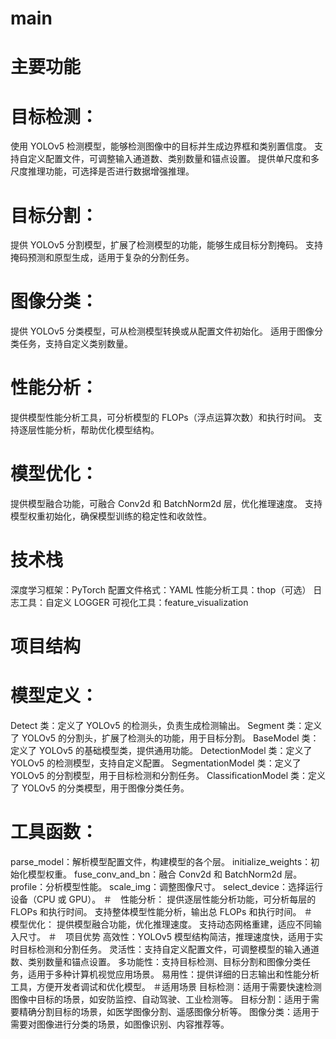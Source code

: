 # main
# 主要功能
# 目标检测：
使用 YOLOv5 检测模型，能够检测图像中的目标并生成边界框和类别置信度。
支持自定义配置文件，可调整输入通道数、类别数量和锚点设置。
提供单尺度和多尺度推理功能，可选择是否进行数据增强推理。
# 目标分割：
提供 YOLOv5 分割模型，扩展了检测模型的功能，能够生成目标分割掩码。
支持掩码预测和原型生成，适用于复杂的分割任务。
# 图像分类：
提供 YOLOv5 分类模型，可从检测模型转换或从配置文件初始化。
适用于图像分类任务，支持自定义类别数量。
# 性能分析：
提供模型性能分析工具，可分析模型的 FLOPs（浮点运算次数）和执行时间。
支持逐层性能分析，帮助优化模型结构。
# 模型优化：
提供模型融合功能，可融合 Conv2d 和 BatchNorm2d 层，优化推理速度。
支持模型权重初始化，确保模型训练的稳定性和收敛性。
# 技术栈
深度学习框架：PyTorch
配置文件格式：YAML
性能分析工具：thop（可选）
日志工具：自定义 LOGGER
可视化工具：feature_visualization
# 项目结构
# 模型定义：
Detect 类：定义了 YOLOv5 的检测头，负责生成检测输出。
Segment 类：定义了 YOLOv5 的分割头，扩展了检测头的功能，用于目标分割。
BaseModel 类：定义了 YOLOv5 的基础模型类，提供通用功能。
DetectionModel 类：定义了 YOLOv5 的检测模型，支持自定义配置。
SegmentationModel 类：定义了 YOLOv5 的分割模型，用于目标检测和分割任务。
ClassificationModel 类：定义了 YOLOv5 的分类模型，用于图像分类任务。
# 工具函数：
parse_model：解析模型配置文件，构建模型的各个层。
initialize_weights：初始化模型权重。
fuse_conv_and_bn：融合 Conv2d 和 BatchNorm2d 层。
profile：分析模型性能。
scale_img：调整图像尺寸。
select_device：选择运行设备（CPU 或 GPU）。
＃　性能分析：
提供逐层性能分析功能，可分析每层的 FLOPs 和执行时间。
支持整体模型性能分析，输出总 FLOPs 和执行时间。
＃　模型优化：
提供模型融合功能，优化推理速度。
支持动态网格重建，适应不同输入尺寸。
＃　项目优势
高效性：YOLOv5 模型结构简洁，推理速度快，适用于实时目标检测和分割任务。
灵活性：支持自定义配置文件，可调整模型的输入通道数、类别数量和锚点设置。
多功能性：支持目标检测、目标分割和图像分类任务，适用于多种计算机视觉应用场景。
易用性：提供详细的日志输出和性能分析工具，方便开发者调试和优化模型。
＃适用场景
目标检测：适用于需要快速检测图像中目标的场景，如安防监控、自动驾驶、工业检测等。
目标分割：适用于需要精确分割目标的场景，如医学图像分割、遥感图像分析等。
图像分类：适用于需要对图像进行分类的场景，如图像识别、内容推荐等。
